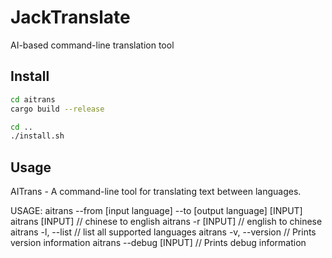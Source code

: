 # JackTranslate

AI-based command-line translation tool

## Install

```bash
cd aitrans
cargo build --release

cd ..
./install.sh
```

## Usage

AITrans - A command-line tool for translating text between languages.

USAGE:
  aitrans --from [input language] --to [output language] [INPUT]
  aitrans [INPUT]           // chinese to english
  aitrans -r [INPUT]        // english to chinese
  aitrans -l, --list        // list all supported languages
  aitrans -v, --version     // Prints version information
  aitrans --debug [INPUT]   // Prints debug information
